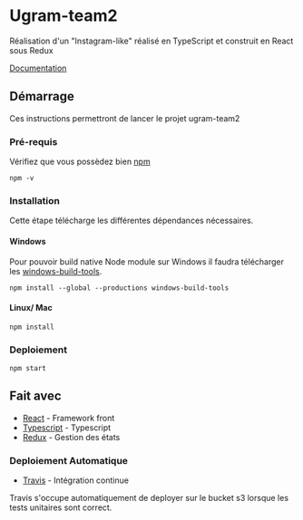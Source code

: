 ﻿# Ugram-team2

Réalisation d'un "Instagram-like" réalisé en TypeScript et construit en React sous Redux

[Documentation](./documentation/DOCUMENTATION.md)

## Démarrage

Ces instructions permettront de lancer le projet ugram-team2

### Pré-requis

Vérifiez que vous possèdez bien [npm](https://github.com/npm/cli) 

```
npm -v
```


### Installation

Cette étape télécharge les différentes dépendances nécessaires.

#### Windows
Pour pouvoir build native Node module sur Windows il faudra télécharger les [windows-build-tools](https://github.com/felixrieseberg/windows-build-tools/blob/master/README.md).

```
npm install --global --productions windows-build-tools
```

#### Linux/ Mac
```
npm install
```


### Deploiement

```
npm start
```

## Fait avec

* [React](https://reactjs.org) - Framework front
* [Typescript](https://www.typescriptlang.org) - Typescript
* [Redux](https://redux.js.org) - Gestion des états

### Deploiement Automatique

* [Travis](https://travis-ci.com/) - Intégration continue

Travis s'occupe automatiquement de deployer sur le bucket s3 lorsque les tests unitaires sont correct.
